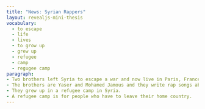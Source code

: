 ```yaml
---
title: "News: Syrian Rappers"
layout: revealjs-mini-thesis
vocabulary:
  - to escape
  - life
  - lives
  - to grow up
  - grew up
  - refugee
  - camp
  - regugee camp
paragraph:
- Two brothers left Syria to escape a war and now live in Paris, France.
- The brothers are Yaser and Mohamed Jamous and they write rap songs about their lives.
- They grew up in a refugee camp in Syria.
- A refugee camp is for people who have to leave their home country.
---
```






